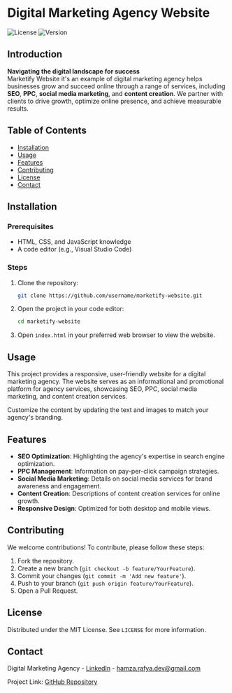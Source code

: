 # Digital Marketing Agency Website

![License](https://img.shields.io/github/license/RAFYA-Hamza/marketify-website) ![Version](https://img.shields.io/github/v/release/RAFYA-Hamza/marketify-website)

## Introduction

**Navigating the digital landscape for success**  
Marketify Website it's an example of digital marketing agency helps businesses grow and succeed online through a range of services, including **SEO**, **PPC**, **social media marketing**, and **content creation**. We partner with clients to drive growth, optimize online presence, and achieve measurable results.

## Table of Contents

- [Installation](#installation)
- [Usage](#usage)
- [Features](#features)
- [Contributing](#contributing)
- [License](#license)
- [Contact](#contact)

## Installation

### Prerequisites
- HTML, CSS, and JavaScript knowledge
- A code editor (e.g., Visual Studio Code)

### Steps
1. Clone the repository:
    ```bash
    git clone https://github.com/username/marketify-website.git
    ```
2. Open the project in your code editor:
    ```bash
    cd marketify-website
    ```

3. Open `index.html` in your preferred web browser to view the website.

## Usage

This project provides a responsive, user-friendly website for a digital marketing agency. The website serves as an informational and promotional platform for agency services, showcasing SEO, PPC, social media marketing, and content creation services.  

Customize the content by updating the text and images to match your agency's branding.

## Features

- **SEO Optimization**: Highlighting the agency's expertise in search engine optimization.
- **PPC Management**: Information on pay-per-click campaign strategies.
- **Social Media Marketing**: Details on social media services for brand awareness and engagement.
- **Content Creation**: Descriptions of content creation services for online growth.
- **Responsive Design**: Optimized for both desktop and mobile views.

## Contributing

We welcome contributions! To contribute, please follow these steps:

1. Fork the repository.
2. Create a new branch (`git checkout -b feature/YourFeature`).
3. Commit your changes (`git commit -m 'Add new feature'`).
4. Push to your branch (`git push origin feature/YourFeature`).
5. Open a Pull Request.

## License

Distributed under the MIT License. See `LICENSE` for more information.

## Contact

Digital Marketing Agency - [LinkedIn](https://www.linkedin.com/in/hamza-rafya-01a0011b8/) - hamza.rafya.dev@gmail.com

Project Link: [GitHub Repository](https://github.com/RAFYA-Hamza/marketify-website.git)
